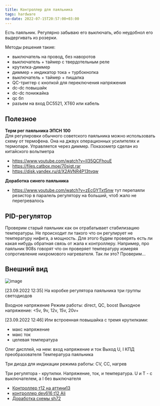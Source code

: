```yaml
---
title: Контроллер для паяльника
tags: hardware
no-date: 2022-07-15T20:57:00+03:00
---
```


Есть паяльник. Регулярно забываю его выключать, ибо неудобнол его выдергивать из розерки.

Методы решения такие:
- выключатель на провод, без наворотов
- выключатель + таймер с твердотельным реле
- крутилка-диммер
- диммер + индикатор тока + турбокнопка
- выключатель + таймер + пищалка
- QC-триггер с кнопкой для переключения напряжения
- dc-dc повышайк
- dc-dc понижайка
- qc бп
- разъем на вход DC5521, XT60 или кабель


## Полезное
**Терм рег паяльника ЭПСН 100**  
Для регулировки обычного советского паяльника можно использовать схему от термофена. Она на джвух операционных усилителях и термопаре. Управляется через диммер. Показометр сделан из китайского вольтметра
- <https://www.youtube.com/watch?v=II35QCFhouE>
- <https://files.catbox.moe/70sjgt.rar>
- <https://disk.yandex.ru/d/X2AVNR4P13tvqw>

**Доработка синего паяльника**
- <https://www.youtube.com/watch?v=zEcGYTxt5nw> тут перепаяли резистор в паралель регулятору на больший, чтоб жало не перегревалось


## PID-регулятор
Проверим старый паяльник как он отрабатывает стабилизацию температуры. Не происходит ли такого что он регулирует не температуру нифига, а мощность. Для этого будем проверять есть ли какая нибудь обратная связь от жала к контроллеру. Например, про паяльник 908s говорят что он проверяет температуру измеряя сопротивление нихромового нагревателя. Так ли это? Проверим...


## Внешний вид
![image](https://user-images.githubusercontent.com/17731587/191951581-36a8b2c5-38ab-4684-803d-def828b45ad5.png)

[23.09.2022 12:35]
На коробке регулятора паяльника три группы светодиодов

Входное напряжение
Режим работы: direct, QC, boost
Выходное напряжение: <5v, 9v, 12v, 15v, 20v+

[23.09.2022 12:46]
Или встроенная повышайка с тремя крутилками:
- макс напряжение
- макс ток
- целевая температура

Олег дисплей, на нем: 
вход напряжение и ток
Выход U, I
КПД преобразователя
Температура паяльника

Три диода для индикации режима работы:
CV, CC, нагрев

Три регулятора - крутилки. Напряжение, ток, и температура.
U и T - с выключателем, а I без выключателя





- [Контроллер т12 на аттини13](https://oshwlab.com/iqubik/ali-dev-mini-t12_v0-1)
- [контроллер dev616 t12 Ali](https://a.aliexpress.com/_EjxiZGj)
- [Доработка схемы sh72](https://oshwlab.com/AntaresLab/sh72al1)



